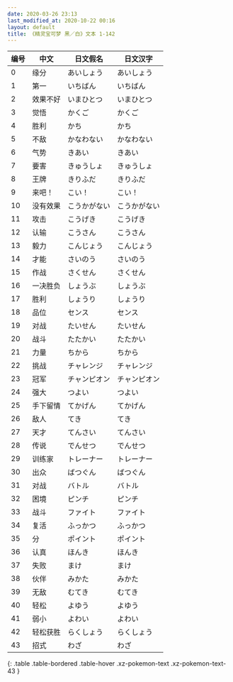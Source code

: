 ```yaml
---
date: 2020-03-26 23:13
last_modified_at: 2020-10-22 00:16
layout: default
title: 《精灵宝可梦 黑／白》文本 1-142
---
```

| 编号 | 中文 | 日文假名 | 日文汉字 |
| ---- | ---- | ---- | --- |
| 0 | 缘分 | あいしょう | あいしょう |
| 1 | 第一 | いちばん | いちばん |
| 2 | 效果不好 | いまひとつ | いまひとつ |
| 3 | 觉悟 | かくご | かくご |
| 4 | 胜利 | かち | かち |
| 5 | 不敌 | かなわない | かなわない |
| 6 | 气势 | きあい | きあい |
| 7 | 要害 | きゅうしょ | きゅうしょ |
| 8 | 王牌 | きりふだ | きりふだ |
| 9 | 来吧！ | こい！ | こい！ |
| 10 | 没有效果 | こうかがない | こうかがない |
| 11 | 攻击 | こうげき | こうげき |
| 12 | 认输 | こうさん | こうさん |
| 13 | 毅力 | こんじょう | こんじょう |
| 14 | 才能 | さいのう | さいのう |
| 15 | 作战 | さくせん | さくせん |
| 16 | 一决胜负 | しょうぶ | しょうぶ |
| 17 | 胜利 | しょうり | しょうり |
| 18 | 品位 | センス | センス |
| 19 | 对战 | たいせん | たいせん |
| 20 | 战斗 | たたかい | たたかい |
| 21 | 力量 | ちから | ちから |
| 22 | 挑战 | チャレンジ | チャレンジ |
| 23 | 冠军 | チャンピオン | チャンピオン |
| 24 | 强大 | つよい | つよい |
| 25 | 手下留情 | てかげん | てかげん |
| 26 | 敌人 | てき | てき |
| 27 | 天才 | てんさい | てんさい |
| 28 | 传说 | でんせつ | でんせつ |
| 29 | 训练家 | トレーナー | トレーナー |
| 30 | 出众 | ばつぐん | ばつぐん |
| 31 | 对战 | バトル | バトル |
| 32 | 困境 | ピンチ | ピンチ |
| 33 | 战斗 | ファイト | ファイト |
| 34 | 复活 | ふっかつ | ふっかつ |
| 35 | 分 | ポイント | ポイント |
| 36 | 认真 | ほんき | ほんき |
| 37 | 失败 | まけ | まけ |
| 38 | 伙伴 | みかた | みかた |
| 39 | 无敌 | むてき | むてき |
| 40 | 轻松 | よゆう | よゆう |
| 41 | 弱小 | よわい | よわい |
| 42 | 轻松获胜 | らくしょう | らくしょう |
| 43 | 招式 | わざ | わざ |
{: .table .table-bordered .table-hover .xz-pokemon-text .xz-pokemon-text-43 }